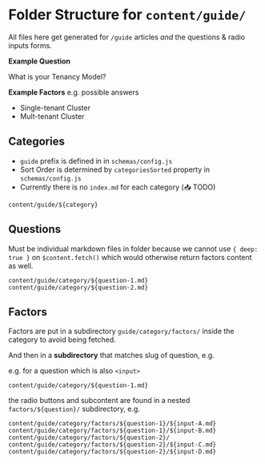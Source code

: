 # Folder Structure for `content/guide/` 

All files here get generated for `/guide` articles _and_ the questions & radio inputs forms.

**Example Question**

What is your Tenancy Model?

**Example Factors** e.g. possible answers

- Single-tenant Cluster
- Mult-tenant Cluster


## Categories

- `guide` prefix is defined in in `schemas/config.js`
- Sort Order is determined by `categoriesSorted` property in `schemas/config.js`
- Currently there is no `index.md` for each category (📥 TODO) 

```
content/guide/${category}
```

## Questions

Must be individual markdown files in folder because we cannot use `{ deep: true }` on `$content.fetch()` which would otherwise return factors content as well.

```
content/guide/category/${question-1.md}
content/guide/category/${question-2.md}
```

## Factors 

Factors are put in a subdirectory `guide/category/factors/` inside the category to avoid being fetched.

And then in a **subdirectory** that matches slug of question, e.g.

e.g. for a question which is also `<input>`

```
content/guide/category/${question-1.md}
```

the radio buttons and subcontent are found in a nested `factors/${question}/` subdirectory, e.g.


```
content/guide/category/factors/${question-1}/${input-A.md}
content/guide/category/factors/${question-1}/${input-B.md}
content/guide/category/factors/${question-2}/
content/guide/category/factors/${question-2}/${input-C.md}
content/guide/category/factors/${question-2}/${input-D.md}
```